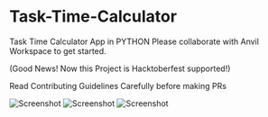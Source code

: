 # Task-Time-Calculator
Task Time Calculator App in PYTHON 
Please collaborate with Anvil Workspace to get started. 

(Good News! Now this Project is Hacktoberfest supported!)

Read Contributing Guidelines Carefully before making PRs

![Screenshot](https://github.com/utk7/Task-Time-Calculator/blob/master/Screenshot%20(135).png?raw=true)
![Screenshot](https://github.com/utk7/Task-Time-Calculator/blob/master/Screenshot%20(136).png?raw=true)
![Screenshot](https://github.com/utk7/Task-Time-Calculator/blob/master/Screenshot%20(137).png?raw=true)
